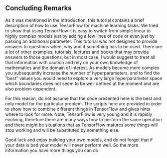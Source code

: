 ## Concluding Remarks

As it was mentioned in the Introduction, this tutorial contains a brief description of how to use TensorFlow for machine learning tasks. We tried to show that using TensorFlow it is easy to switch from simple linear to highly complex models just by adding a few lines of code or even just by passing an additional parameter. This tutorial was not designed to provide answers to questions when, why and if something has to be used. There are a lot of other examples, tutorials, lectures and books that may provide answers to those questions, but in most case, I would suggest to treat all that information with caution and rely on your own knowledge of mathematics and the domain of interest. As models become more complex you subsequently increase the number of hyperparameters, and to find the "best" values you would need to explore a very large hyperparameter space which boundaries does not seem to be well defined at the moment and are also problem dependent.

For this reason, do not assume that the code presented here is the best and only model for the particular problem. The scripts here are provided in order to show how to combine different things in TensorFlow and gives hints where to look for more. Note, TensorFlow is very young and it is rapidly evolving, therefore there are many ways how to perform the same operation and there might be situations that as TensorFlow matures some things will stop working and will be substituted by something else.

Good luck and enjoy building your own models, and do not forget that if your data is bad your model will never perform well. So the more information you have more things you can do.